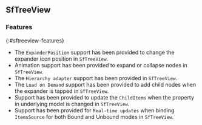 ## SfTreeView

### Features
{:#sftreeview-features}

* The `ExpanderPosition` support has been provided to change the expander icon position in `SfTreeView`.
* Animation support has been provided to expand or collapse nodes in `SfTreeView`.
* The `Hierarchy adapter` support has been provided in `SfTreeView`.
* The `Load on Demand` support has been provided to add child nodes when the expander is tapped in `SfTreeView`.
* Support has been provided to update the `ChildItems` when the property in underlying model is changed in `SfTreeView`.
* Support has been provided for `Real-time updates` when binding `ItemsSource` for both Bound and Unbound modes in `SfTreeView`.